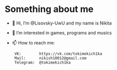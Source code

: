 # Something about me
- 👋 Hi, I’m @Lisovsky-UwU and my name is Nikita
- 👀 I’m interested in games, programs and musics
- 📫 How to reach me:

       VK:        https://vk.com/tokimekich1ka    
       Mail:      nikish10012@gmail.com
       Telegram:  @tokimekich1ka
     
